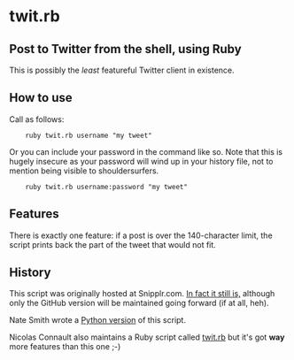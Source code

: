 # twit.rb

## Post to Twitter from the shell, using Ruby

This is possibly the *least* featureful Twitter client in existence.

## How to use

Call as follows:

        ruby twit.rb username "my tweet"

Or you can include your password in the command like so.  Note that
this is hugely insecure as your password will wind up in your history
file, not to mention being visible to shouldersurfers.

        ruby twit.rb username:password "my tweet"


## Features

There is exactly one feature: if a post is over the 140-character
limit, the script prints back the part of the tweet that would not
fit.

## History

This script was originally hosted at Snipplr.com.
[In fact it still is,](http://snipplr.com/view/6594/post-to-twitter-from-the-shell/)
although only the GitHub version will be maintained going forward (if
at all, heh).

Nate Smith wrote a
[Python version](http://snipplr.com/view/7870/post-to-twitter-from-shell--python-version/)
of this script.

Nicolas Connault also maintains a Ruby script called [twit.rb](http://github.com/nicolasconnault/rubyscripts/blob/1fb45a93036035173110e9e44eb69a77ee39691c/twit.rb)
but it's got **way** more features than this one ;-)
